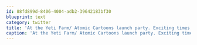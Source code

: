 ```yaml
---
id: 88fd899d-8406-4004-adb2-39642183bf30
blueprint: text
category: twitter
title: 'At the Yeti Farm/ Atomic Cartoons launch party. Exciting times! Such a great community here @ Bottega… instagram.com/p/etOHgykg2t/'
caption: 'At the Yeti Farm/ Atomic Cartoons launch party. Exciting times! Such a great community here @ Bottega… <a href="http://instagram.com/p/etOHgykg2t/" title="http://instagram.com/p/etOHgykg2t/" class="link link_untco">instagram.com/p/etOHgykg2t/</a>'
---
```

